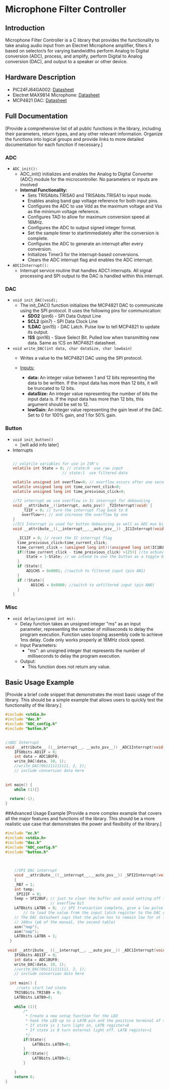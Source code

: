 # Microphone Filter Controller

## Introduction
Microphone Filter Controller is a C library that provides the functionality to take analog audio input from an Electret Microphone amplifier, filters it based on selector/s for varying bandwidths perform Analog to Digital conversion (ADC), process, and amplify, perform Digital to Analog conversion (DAC), and output to a speaker or other device.

## Hardware Description
- PIC24FJ64GA002: <a href="https://ww1.microchip.com/downloads/en/devicedoc/39881e.pdf">Datasheet<a>
- Electret MAX9814 Microphone: <a href="https://cdn-shop.adafruit.com/datasheets/MAX9814.pdf">Datasheet<a>
- MCP4821 DAC: <a href="https://datasheet.lcsc.com/lcsc/2109221453_Microchip-Tech-MCP4821-E-MS_C636207.pdf">Datasheet<a>

## Full Documentation
[Provide a comprehensive list of all public functions in the library, including their parameters, return types, and any other relevant information. Organize the functions into logical groups and provide links to more detailed documentation for each function if necessary.]

### ADC
- `ADC_init():`
  - ADC_init() initializes and enables the Analog to Digital Converter (ADC) module for the microcontroller. No parameters or inputs are involved
  - <b>Internal Functionality:</b>
    - Sets TRISAbits.TRISA0 and TRISAbits.TRISA1 to input mode.
    - Enables analog band gap voltage reference for both input pins.
    - Configures the ADC to use Vdd as the maximum voltage and Vss as the minimum voltage reference.
    - Configures TAD to allow for maximum conversion speed at 16MHz.
    - Configures the ADC to output signed integer format.
    - Set the sample timer to startimmediately after the conversion is complete.
    - Configures the ADC to generate an interrupt after every conversion.
    - Initializes Timer3 for the interrupt-based conversions.
    - Clears the ADC interrupt flag and enables the ADC interrupt.
 -  `ADC1Interrupt():`
    - Interrupt service routine that handles ADC1 interrupts. All signal processing and SPI output to the DAC is handled within this interrupt.

### DAC
- `void init_DAC(void);`
  - The init_DAC() function initializes the MCP4821 DAC to communicate using the SPI protocol. It uses the following pins for communication:
    - <b>SDO2</b> (pin6) - SPI Data Output Line
    - <b>SCL2</b> (pin7) - SPI Data Clock Line
    - <b>!LDAC</b> (pin15) - DAC Latch. Pulse low to tell MCP4821 to update its output.
    - <b>!SS</b> (pin16) - Slave Select Bit. Pulled low when transmitting new data. Same as !CS on MCP4821 datasheet.
- `void write_DAC(int data, char dataSize, char lowGain)`
  - Writes a value to the MCP4821 DAC using the SPI protocol.

  - <u>Inputs:</u>
    - <b>data:</b> An integer value between 1 and 12 bits representing the data to be written. If the input data has more than 12 bits, it will be truncated to 12 bits.
    - <b>dataSize:</b> An integer value representing the number of bits the input data is. If the input data has more than 12 bits, this argument should be set to 12.
    - <b>lowGain:</b> An integer value representing the gain level of the DAC. Set to 0 for 100% gain, and 1 for 50% gain.

### Button
- `void init_button()`
  - [will add info later]
- Interrupts
  ```c
  
  // volatile variables for use in ISR's
  volatile int State = 0; // state:0  use raw input 
                        // state:1  use filtered data

  volatile unsigned int overflow=0; // overflow occurs after one second
  volatile unsigned long int time_current_click=0;
  volatile unsigned long int time_preivious_click=0;
  
  //T2 interrupt we use overflow in Ic interrupt for debouncing
  void __attribute__((interrupt, auto_psv)) _T2Interrupt(void) {
      _T2IF = 0; // turn the interrupt flag back to 0
      overflow++; // and increase the overflow by one
  }
  //IC1 Interrupt is used for button debouncing as well as ADC mux bit selection
  void __attribute__((__interrupt__,__auto_psv__)) _IC1Interrupt(void){

    _IC1IF = 0; // reset the IC interrupt flag
    time_preivious_click=time_current_click;
    time_current_click = (unsigned long int)((unsigned long int)IC1BUF + (unsigned long int)overflow*(PR2+1));
    if((time_current_click - time_preivious_click) >125){ //to achieve a 2mS debounce delay must find (2/1000)(PR2+1)=125
        State = 1-State; // we intend to use the button as a toggle between the raw and filtered input
    }
    if (State){
        AD1CHS = 0x0001; //switch to filtered input (pin AN1)     
    }
    if (!State){
          AD1CHS = 0x0000; //switch to unfiltered input (pin AN0)
    } 
  }
  ```
  
### Misc
  - `void delay(unsigned int ms):`
    - Delay function takes an unsigned integer "ms" as an input parameter, representing the number of milliseconds to delay the program execution. Function uses       looping assembly code to achieve 1ms delay. Code only works properly at 16MHz clock speed.
    - Input Parameters:
      - "ms": an unsigned integer that represents the number of milliseconds to delay the program execution.
    - Output:
      - This function does not return any value.
  
## Basic Usage Example
[Provide a brief code snippet that demonstrates the most basic usage of the library. This should be a simple example that allows users to quickly test the functionality of the library.]

```c
#include <stdio.h>
#include "dac.h"
#include "ADC_config.h"
#include "button.h"

  
//ADC Interrupt
void __attribute__ ((__interrupt__, __auto_psv__)) _ADC1Interrupt(void){
    IFS0bits.AD1IF = 0;
    int data = ADC1BUF0;
    write_DAC(data, 10, 1);
    //write_DAC(0b1111111111, 2, 1);
    // include conversion data here
  
  
int main() {
    while (1){}
  
  return(-1);
}

```
##Advanced Usage Example
[Provide a more complex example that covers all the major features and functions of the library. This should be a more realistic use case that demonstrates the power and flexibility of the library.]

```c
#include "xc.h"
#include <stdio.h>
#include "dac.h"
#include "ADC_config.h"
#include "button.h"

  
  
    //SPI DAC interrupt
    void __attribute__((__interrupt__,__auto_psv__)) _SPI2Interrupt(void)
    {
    _RB7 = 1;
    int temp;
    _SPI2IF = 0;
    temp = SPI2BUF; // just to clear the buffer and avoid setting off the 
                    // overflow bit
    LATBbits.LATB6 = 0;  // SPI transaction complete, give a low pulse on LDAC'
        // to load the value from the input latch register to the DAC register.
    // The DAC datasheet says that the pulse has to remain low for at least
    // 100ns (p6 of the manual, the second table)
    asm("nop");
    asm("nop");
    LATBbits.LATB6 = 1;
  }
  
 void __attribute__ ((__interrupt__, __auto_psv__)) _ADC1Interrupt(void){
    IFS0bits.AD1IF = 0;
    int data = ADC1BUF0;
    write_DAC(data, 10, 1);
    //write_DAC(0b1111111111, 2, 1);
    // include conversion data here
  
  int main() {
     //sets start led state
    TRISBbits.TRISB9 = 0;
    LATBbits.LATB9=0;
    
    while (1){
        /*
         * Create a new setup function for the LED
         * hook the LED up to a LATB pin and the positive terminal of the breadboard
         * If state is 1 turn light on, LATB register=0
         * If state is 0 turn external light off. LATB register=1
         */
        if(State){
            LATBbits.LATB9=0;
        }
        if(!State){
            LATBbits.LATB9=1;
        }

    }
    return 0;
}

```

